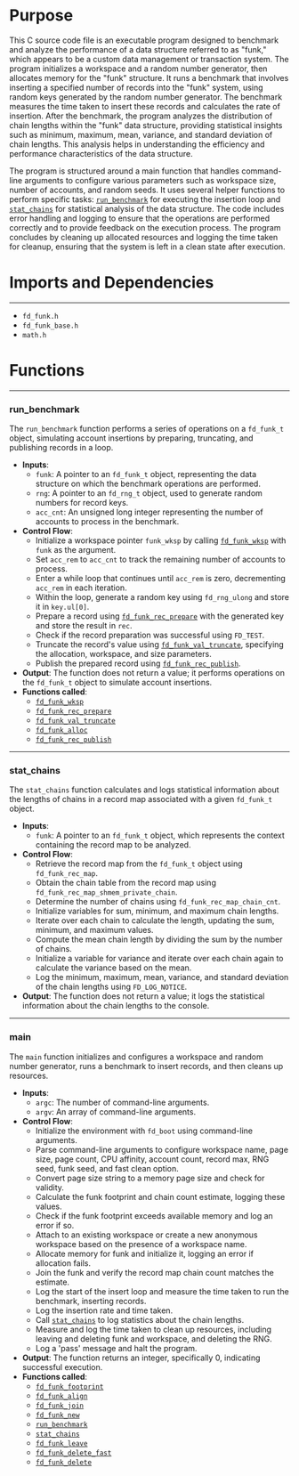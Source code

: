 # Purpose
This C source code file is an executable program designed to benchmark and analyze the performance of a data structure referred to as "funk," which appears to be a custom data management or transaction system. The program initializes a workspace and a random number generator, then allocates memory for the "funk" structure. It runs a benchmark that involves inserting a specified number of records into the "funk" system, using random keys generated by the random number generator. The benchmark measures the time taken to insert these records and calculates the rate of insertion. After the benchmark, the program analyzes the distribution of chain lengths within the "funk" data structure, providing statistical insights such as minimum, maximum, mean, variance, and standard deviation of chain lengths. This analysis helps in understanding the efficiency and performance characteristics of the data structure.

The program is structured around a main function that handles command-line arguments to configure various parameters such as workspace size, number of accounts, and random seeds. It uses several helper functions to perform specific tasks: [`run_benchmark`](#run_benchmark) for executing the insertion loop and [`stat_chains`](#stat_chains) for statistical analysis of the data structure. The code includes error handling and logging to ensure that the operations are performed correctly and to provide feedback on the execution process. The program concludes by cleaning up allocated resources and logging the time taken for cleanup, ensuring that the system is left in a clean state after execution.
# Imports and Dependencies

---
- `fd_funk.h`
- `fd_funk_base.h`
- `math.h`


# Functions

---
### run\_benchmark<!-- {{#callable:run_benchmark}} -->
The `run_benchmark` function performs a series of operations on a `fd_funk_t` object, simulating account insertions by preparing, truncating, and publishing records in a loop.
- **Inputs**:
    - `funk`: A pointer to an `fd_funk_t` object, representing the data structure on which the benchmark operations are performed.
    - `rng`: A pointer to an `fd_rng_t` object, used to generate random numbers for record keys.
    - `acc_cnt`: An unsigned long integer representing the number of accounts to process in the benchmark.
- **Control Flow**:
    - Initialize a workspace pointer `funk_wksp` by calling [`fd_funk_wksp`](fd_funk.h.driver.md#fd_funk_wksp) with `funk` as the argument.
    - Set `acc_rem` to `acc_cnt` to track the remaining number of accounts to process.
    - Enter a while loop that continues until `acc_rem` is zero, decrementing `acc_rem` in each iteration.
    - Within the loop, generate a random key using `fd_rng_ulong` and store it in `key.ul[0]`.
    - Prepare a record using [`fd_funk_rec_prepare`](fd_funk_rec.c.driver.md#fd_funk_rec_prepare) with the generated key and store the result in `rec`.
    - Check if the record preparation was successful using `FD_TEST`.
    - Truncate the record's value using [`fd_funk_val_truncate`](fd_funk_val.c.driver.md#fd_funk_val_truncate), specifying the allocation, workspace, and size parameters.
    - Publish the prepared record using [`fd_funk_rec_publish`](fd_funk_rec.c.driver.md#fd_funk_rec_publish).
- **Output**: The function does not return a value; it performs operations on the `fd_funk_t` object to simulate account insertions.
- **Functions called**:
    - [`fd_funk_wksp`](fd_funk.h.driver.md#fd_funk_wksp)
    - [`fd_funk_rec_prepare`](fd_funk_rec.c.driver.md#fd_funk_rec_prepare)
    - [`fd_funk_val_truncate`](fd_funk_val.c.driver.md#fd_funk_val_truncate)
    - [`fd_funk_alloc`](fd_funk.h.driver.md#fd_funk_alloc)
    - [`fd_funk_rec_publish`](fd_funk_rec.c.driver.md#fd_funk_rec_publish)


---
### stat\_chains<!-- {{#callable:stat_chains}} -->
The `stat_chains` function calculates and logs statistical information about the lengths of chains in a record map associated with a given `fd_funk_t` object.
- **Inputs**:
    - `funk`: A pointer to an `fd_funk_t` object, which represents the context containing the record map to be analyzed.
- **Control Flow**:
    - Retrieve the record map from the `fd_funk_t` object using `fd_funk_rec_map`.
    - Obtain the chain table from the record map using `fd_funk_rec_map_shmem_private_chain`.
    - Determine the number of chains using `fd_funk_rec_map_chain_cnt`.
    - Initialize variables for sum, minimum, and maximum chain lengths.
    - Iterate over each chain to calculate the length, updating the sum, minimum, and maximum values.
    - Compute the mean chain length by dividing the sum by the number of chains.
    - Initialize a variable for variance and iterate over each chain again to calculate the variance based on the mean.
    - Log the minimum, maximum, mean, variance, and standard deviation of the chain lengths using `FD_LOG_NOTICE`.
- **Output**: The function does not return a value; it logs the statistical information about the chain lengths to the console.


---
### main<!-- {{#callable:main}} -->
The `main` function initializes and configures a workspace and random number generator, runs a benchmark to insert records, and then cleans up resources.
- **Inputs**:
    - `argc`: The number of command-line arguments.
    - `argv`: An array of command-line arguments.
- **Control Flow**:
    - Initialize the environment with `fd_boot` using command-line arguments.
    - Parse command-line arguments to configure workspace name, page size, page count, CPU affinity, account count, record max, RNG seed, funk seed, and fast clean option.
    - Convert page size string to a memory page size and check for validity.
    - Calculate the funk footprint and chain count estimate, logging these values.
    - Check if the funk footprint exceeds available memory and log an error if so.
    - Attach to an existing workspace or create a new anonymous workspace based on the presence of a workspace name.
    - Allocate memory for funk and initialize it, logging an error if allocation fails.
    - Join the funk and verify the record map chain count matches the estimate.
    - Log the start of the insert loop and measure the time taken to run the benchmark, inserting records.
    - Log the insertion rate and time taken.
    - Call [`stat_chains`](#stat_chains) to log statistics about the chain lengths.
    - Measure and log the time taken to clean up resources, including leaving and deleting funk and workspace, and deleting the RNG.
    - Log a 'pass' message and halt the program.
- **Output**: The function returns an integer, specifically 0, indicating successful execution.
- **Functions called**:
    - [`fd_funk_footprint`](fd_funk.c.driver.md#fd_funk_footprint)
    - [`fd_funk_align`](fd_funk.c.driver.md#fd_funk_align)
    - [`fd_funk_join`](fd_funk.c.driver.md#fd_funk_join)
    - [`fd_funk_new`](fd_funk.c.driver.md#fd_funk_new)
    - [`run_benchmark`](#run_benchmark)
    - [`stat_chains`](#stat_chains)
    - [`fd_funk_leave`](fd_funk.c.driver.md#fd_funk_leave)
    - [`fd_funk_delete_fast`](fd_funk.c.driver.md#fd_funk_delete_fast)
    - [`fd_funk_delete`](fd_funk.c.driver.md#fd_funk_delete)


